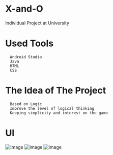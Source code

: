 # X-and-O
Individual Project at University

# Used Tools
      Android Studio
      Java
      HTML
      CSS
      
      
# The Idea of The Project
      Based on Logic
      Improve the level of logical thinking
      Keeping simplicity and interest on the game
      
# UI
![image](https://user-images.githubusercontent.com/52565814/60756572-e1008b00-a039-11e9-8594-d57ca0fae5f5.png)
![image](https://user-images.githubusercontent.com/52565814/60756591-0c837580-a03a-11e9-84d8-fe213c1196b9.png)
![image](https://user-images.githubusercontent.com/52565814/60756596-19a06480-a03a-11e9-944f-9659091f4aee.png)
